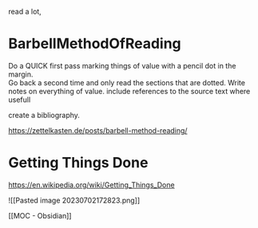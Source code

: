 
read a lot, 

# BarbellMethodOfReading 
Do a QUICK first pass marking things of value with a pencil dot in the margin.  
Go back a second time and only read the sections that are dotted.
Write notes on everything of value.  include references to the source text where usefull

create a bibliography.

https://zettelkasten.de/posts/barbell-method-reading/

# Getting Things Done

https://en.wikipedia.org/wiki/Getting_Things_Done

![[Pasted image 20230702172823.png]]

[[MOC - Obsidian]]
